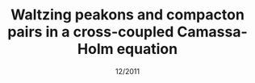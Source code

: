 ---
title:  Waltzing peakons and compacton pairs in a cross-coupled Camassa-Holm equation
authors: C.J. Cotter, D.D. Holm, R.I. Ivanov and <strong>J.R. Percival</strong>
journal: Journal of Physics A-Mathematical and Theoretical
paper-url: http://dx.doi.org/10.1088/1751-8113/44/26/265205
date: 12/2011
---